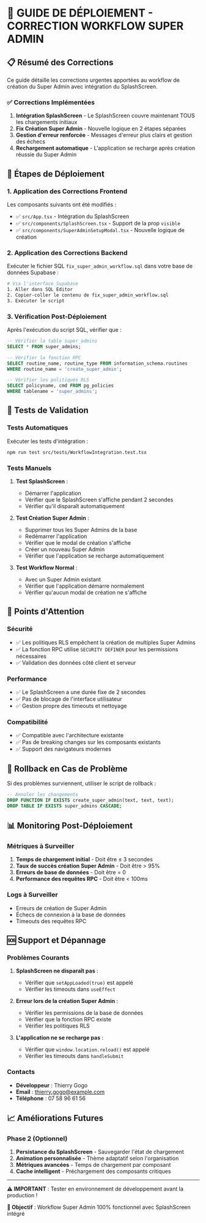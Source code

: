 # 🚀 GUIDE DE DÉPLOIEMENT - CORRECTION WORKFLOW SUPER ADMIN

## 📋 Résumé des Corrections

Ce guide détaille les corrections urgentes apportées au workflow de création du Super Admin avec intégration du SplashScreen.

### ✅ Corrections Implémentées

1. **Intégration SplashScreen** - Le SplashScreen couvre maintenant TOUS les chargements initiaux
2. **Fix Création Super Admin** - Nouvelle logique en 2 étapes séparées
3. **Gestion d'erreur renforcée** - Messages d'erreur plus clairs et gestion des échecs
4. **Rechargement automatique** - L'application se recharge après création réussie du Super Admin

## 🔧 Étapes de Déploiement

### 1. Application des Corrections Frontend

Les composants suivants ont été modifiés :

- ✅ `src/App.tsx` - Intégration du SplashScreen
- ✅ `src/components/SplashScreen.tsx` - Support de la prop `visible`
- ✅ `src/components/SuperAdminSetupModal.tsx` - Nouvelle logique de création

### 2. Application des Corrections Backend

Exécuter le fichier SQL `fix_super_admin_workflow.sql` dans votre base de données Supabase :

```bash
# Via l'interface Supabase
1. Aller dans SQL Editor
2. Copier-coller le contenu de fix_super_admin_workflow.sql
3. Exécuter le script
```

### 3. Vérification Post-Déploiement

Après l'exécution du script SQL, vérifier que :

```sql
-- Vérifier la table super_admins
SELECT * FROM super_admins;

-- Vérifier la fonction RPC
SELECT routine_name, routine_type FROM information_schema.routines 
WHERE routine_name = 'create_super_admin';

-- Vérifier les politiques RLS
SELECT policyname, cmd FROM pg_policies 
WHERE tablename = 'super_admins';
```

## 🧪 Tests de Validation

### Tests Automatiques

Exécuter les tests d'intégration :

```bash
npm run test src/tests/WorkflowIntegration.test.tsx
```

### Tests Manuels

1. **Test SplashScreen** :
   - Démarrer l'application
   - Vérifier que le SplashScreen s'affiche pendant 2 secondes
   - Vérifier qu'il disparaît automatiquement

2. **Test Création Super Admin** :
   - Supprimer tous les Super Admins de la base
   - Redémarrer l'application
   - Vérifier que le modal de création s'affiche
   - Créer un nouveau Super Admin
   - Vérifier que l'application se recharge automatiquement

3. **Test Workflow Normal** :
   - Avec un Super Admin existant
   - Vérifier que l'application démarre normalement
   - Vérifier qu'aucun modal de création ne s'affiche

## 🚨 Points d'Attention

### Sécurité

- ✅ Les politiques RLS empêchent la création de multiples Super Admins
- ✅ La fonction RPC utilise `SECURITY DEFINER` pour les permissions nécessaires
- ✅ Validation des données côté client et serveur

### Performance

- ✅ Le SplashScreen a une durée fixe de 2 secondes
- ✅ Pas de blocage de l'interface utilisateur
- ✅ Gestion propre des timeouts et nettoyage

### Compatibilité

- ✅ Compatible avec l'architecture existante
- ✅ Pas de breaking changes sur les composants existants
- ✅ Support des navigateurs modernes

## 🔄 Rollback en Cas de Problème

Si des problèmes surviennent, utiliser le script de rollback :

```sql
-- Annuler les changements
DROP FUNCTION IF EXISTS create_super_admin(text, text, text);
DROP TABLE IF EXISTS super_admins CASCADE;
```

## 📊 Monitoring Post-Déploiement

### Métriques à Surveiller

1. **Temps de chargement initial** - Doit être ≤ 3 secondes
2. **Taux de succès création Super Admin** - Doit être > 95%
3. **Erreurs de base de données** - Doit être = 0
4. **Performance des requêtes RPC** - Doit être < 100ms

### Logs à Surveiller

- Erreurs de création de Super Admin
- Échecs de connexion à la base de données
- Timeouts des requêtes RPC

## 🆘 Support et Dépannage

### Problèmes Courants

1. **SplashScreen ne disparaît pas** :
   - Vérifier que `setAppLoaded(true)` est appelé
   - Vérifier les timeouts dans `useEffect`

2. **Erreur lors de la création Super Admin** :
   - Vérifier les permissions de la base de données
   - Vérifier que la fonction RPC existe
   - Vérifier les politiques RLS

3. **L'application ne se recharge pas** :
   - Vérifier que `window.location.reload()` est appelé
   - Vérifier les timeouts dans `handleSubmit`

### Contacts

- **Développeur** : Thierry Gogo
- **Email** : thierry.gogo@example.com
- **Téléphone** : 07 58 96 61 56

## 📈 Améliorations Futures

### Phase 2 (Optionnel)

1. **Persistance du SplashScreen** - Sauvegarder l'état de chargement
2. **Animation personnalisée** - Thème adaptatif selon l'organisation
3. **Métriques avancées** - Temps de chargement par composant
4. **Cache intelligent** - Préchargement des composants critiques

---

**⚠️ IMPORTANT** : Tester en environnement de développement avant la production !

**🎯 Objectif** : Workflow Super Admin 100% fonctionnel avec SplashScreen intégré
